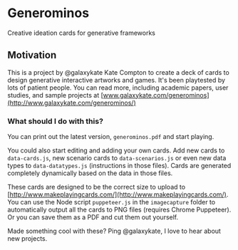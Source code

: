 # Generominos
Creative ideation cards for generative frameworks

## Motivation

This is a project by @galaxykate Kate Compton to create a deck of cards to design generative interactive artworks and games.  It's been playtested by lots of patient people.  You can read more, including academic papers, user studies, and sample projects at [www.galaxykate.com/generominos](http://www.galaxykate.com/generominos/)

### What should I do with this?

You can print out the latest version, ``generominos.pdf`` and start playing.

You could also start editing and adding your own cards. Add new cards to ``data-cards.js``, new scenario cards to ``data-scenarios.js`` or even new data types to ``data-datatypes.js`` (instructions in those files).  Cards are generated completely dynamically based on the data in those files.

These cards are designed to be the correct size to upload to [http://www.makeplayingcards.com/](http://www.makeplayingcards.com/).  You can use the Node script ``puppeteer.js`` in the ``imagecapture`` folder to automatically output all the cards to PNG files (requires Chrome Puppeteer).  Or you can save them as a PDF and cut them out yourself.

Made something cool with these?  Ping @galaxykate, I love to hear about new projects.